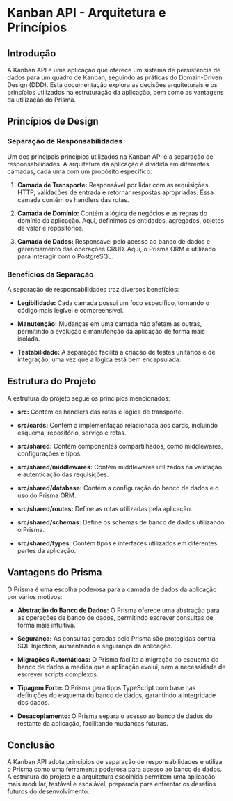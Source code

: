# Kanban API - Arquitetura e Princípios

## Introdução

A Kanban API é uma aplicação que oferece um sistema de persistência de dados para um quadro de Kanban, seguindo as práticas do Domain-Driven Design (DDD). Esta documentação explora as decisões arquiteturais e os princípios utilizados na estruturação da aplicação, bem como as vantagens da utilização do Prisma.

## Princípios de Design

### Separação de Responsabilidades

Um dos principais princípios utilizados na Kanban API é a separação de responsabilidades. A arquitetura da aplicação é dividida em diferentes camadas, cada uma com um propósito específico:

1. **Camada de Transporte:** Responsável por lidar com as requisições HTTP, validações de entrada e retornar respostas apropriadas. Essa camada contém os handlers das rotas.

2. **Camada de Domínio:** Contém a lógica de negócios e as regras do domínio da aplicação. Aqui, definimos as entidades, agregados, objetos de valor e repositórios.

3. **Camada de Dados:** Responsável pelo acesso ao banco de dados e gerenciamento das operações CRUD. Aqui, o Prisma ORM é utilizado para interagir com o PostgreSQL.

### Benefícios da Separação

A separação de responsabilidades traz diversos benefícios:

- **Legibilidade:** Cada camada possui um foco específico, tornando o código mais legível e compreensível.

- **Manutenção:** Mudanças em uma camada não afetam as outras, permitindo a evolução e manutenção da aplicação de forma mais isolada.

- **Testabilidade:** A separação facilita a criação de testes unitários e de integração, uma vez que a lógica está bem encapsulada.

## Estrutura do Projeto

A estrutura do projeto segue os princípios mencionados:

- **src:** Contém os handlers das rotas e lógica de transporte.

- **src/cards:** Contém a implementação relacionada aos cards, incluindo esquema, repositório, serviço e rotas.

- **src/shared:** Contém componentes compartilhados, como middlewares, configurações e tipos.

- **src/shared/middlewares:** Contém middlewares utilizados na validação e autenticação das requisições.

- **src/shared/database:** Contém a configuração do banco de dados e o uso do Prisma ORM.

- **src/shared/routes:** Define as rotas utilizadas pela aplicação.

- **src/shared/schemas:** Define os schemas de banco de dados utilizando o Prisma.

- **src/shared/types:** Contém tipos e interfaces utilizados em diferentes partes da aplicação.

## Vantagens do Prisma

O Prisma é uma escolha poderosa para a camada de dados da aplicação por vários motivos:

- **Abstração do Banco de Dados:** O Prisma oferece uma abstração para as operações de banco de dados, permitindo escrever consultas de forma mais intuitiva.

- **Segurança:** As consultas geradas pelo Prisma são protegidas contra SQL Injection, aumentando a segurança da aplicação.

- **Migrações Automáticas:** O Prisma facilita a migração do esquema do banco de dados à medida que a aplicação evolui, sem a necessidade de escrever scripts complexos.

- **Tipagem Forte:** O Prisma gera tipos TypeScript com base nas definições do esquema do banco de dados, garantindo a integridade dos dados.

- **Desacoplamento:** O Prisma separa o acesso ao banco de dados do restante da aplicação, facilitando mudanças futuras.

## Conclusão

A Kanban API adota princípios de separação de responsabilidades e utiliza o Prisma como uma ferramenta poderosa para acesso ao banco de dados. A estrutura do projeto e a arquitetura escolhida permitem uma aplicação mais modular, testável e escalável, preparada para enfrentar os desafios futuros do desenvolvimento.
